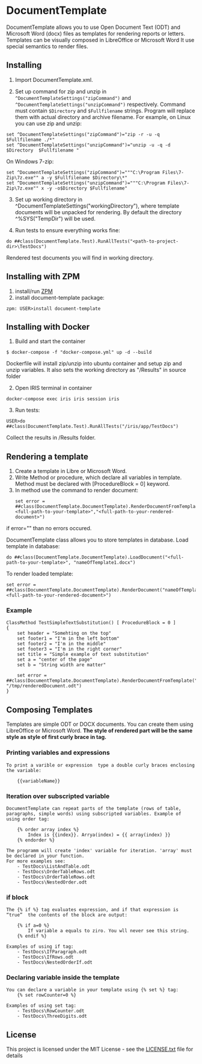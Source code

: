 # DocumentTemplate

DocumentTemplate allows you to use Open Document Text (ODT) and Microsoft Word (docx) files as templates for rendering reports or letters.
Templates can be visually composed in LibreOffice or Microsoft Word
It use special semantics to render files. 


## Installing 

1. Import DocumentTemplate.xml. 

2. Set up command for zip and unzip  in ```^DocumentTemplateSettings("zipCommand")``` and ```^DocumentTemplateSettings("unzipCommand")``` respectively. Command must contain ```$Directory``` and ```$Fullfilename``` strings. Program will replace them with actual directory and archive filename.
For example, on Linux you can use zip and unzip:
```
set ^DocumentTemplateSettings("zipCommand")="zip -r -u -q $Fullfilename ./*"
set ^DocumentTemplateSettings("unzipCommand")="unzip -u -q -d $Directory  $Fullfilename "
``` 
On Windows 7-zip:
```
set ^DocumentTemplateSettings("zipCommand")="""C:\Program Files\7-Zip\7z.exe"" a -y $Fullfilename $Directory\*"
set ^DocumentTemplateSettings("unzipCommand")="""C:\Program Files\7-Zip\7z.exe"" x -y -o$Directory $Fullfilename"
```
3. Set up working directory in ^DocumentTemplateSettings("workingDirectory"), where template documents will be unpacked for rendering. By default the directory ^%SYS("TempDir") will be used.

4. Run tests to ensure everything works fine:
```
do ##class(DocumentTemplate.Test).RunAllTests("<path-to-project-dir>\TestDocs")
```
Rendered test documents you will find in working directory.

## Installing with ZPM

1. install/run [ZPM](https://openexchange.intersystems.com/package/ObjectScript-Package-Manager-2)
2. install document-template package:
```
zpm: USER>install document-template
```

## Installing with Docker

1. Build and start the container 
```
$ docker-compose -f "docker-compose.yml" up -d --build
```
Dockerfile will install zip/unzip into ubuntu container and setup zip and unzip variables.
It also sets the working directory as "/Results" in source folder

2. Open IRIS terminal in container
```
docker-compose exec iris iris session iris
```

3. Run tests:
```
USER>do ##class(DocumentTemplate.Test).RunAllTests("/iris/app/TestDocs") 
```
Collect the results in /Results folder.

	   
## Rendering a template
1. Create a template in Libre or Microsoft Word.
2. Write Method or procedure, which declare all variables in template. Method must be declared with [ProcedureBlock = 0] keyword.
3. In method use the command  to render document:
    ```
    set error =  ##class(DocumentTemplate.DocumentTemplate).RenderDocumentFromTemplate("<full-path-to-your-template>","<full-path-to-your-rendered-document>")
    ```
if error=""  than no errors occured.

DocumentTemplate class allows you to store templates in database. 
Load template in database:
```
do ##class(DocumentTemplate.DocumentTemplate).LoadDocument("<full-path-to-your-template>", "nameOfTemplate1.docx")
```
To render loaded template:
```
set error =  ##class(DocumentTemplate.DocumentTemplate).RenderDocument("nameOfTemplate1.docx","<full-path-to-your-rendered-document>")
```
### Example
```
ClassMethod TestSimpleTextSubstitution() [ ProcedureBlock = 0 ]
{
	set header = "Somehting on the top"
	set footer1 = "I'm in the left bottom"
	set footer2 = "I'm in the middle"
	set footer3 = "I'm in the right corner"
	set title = "Simple example of text substitution"
	set a = "center of the page"
	set b = "String width are matter"

	set error =  ##class(DocumentTemplate.DocumentTemplate).RenderDocumentFromTemplate("/tmp/SimpleTextSubstitution.odt", "/tmp/renderedDocument.odt")
}
```

## Composing Templates
Templates are simple ODT  or DOCX documents. You can create them using LibreOffice or Microsoft Word. 
**The style of rendered part will be the same style as style of first curly brace in tag.**
	
### Printing variables and expressions
	
	To print a varible or expression  type a double curly braces enclosing the variable:
		
		{{variableName}}
		
	
### Iteration over subscripted variable
	
	DocumentTemplate can repeat parts of the template (rows of table, paragraphs, simple words) using subscripted variables. Example of using order tag:
	
		{% order array index %}
			Index is {{index}}. Arrya(index) = {{ array(index) }}
		{% endorder %}

	The programm will create 'index' variable for iteration. 'array' must be declared in your function. 
	For more examples see: 
		- TestDocs\ListAndTable.odt
		- TestDocs\OrderTableRows.odt
		- TestDocs\OrderTableRows.odt
		- TestDocs\NestedOrder.odt
	
### if block

	The {% if %} tag evaluates expression, and if that expression is “true”  the contents of the block are output:
	
		{% if a=0 %}
			If variable a equals to ziro. You wll never see this string.
		{% endif %}

	Examples of using if tag:
		- TestDocs\IfParagraph.odt
		- TestDocs\IfRows.odt
		- TestDocs\NestedOrderIf.odt
		
### Declaring variable inside the template

	You can declare a variable in your template using {% set %} tag: 
		{% set rowCounter=0 %}

	Examples of using set tag:
		- TestDocs\RowCounter.odt
		- TestDocs\ThreeDigits.odt
		

		
## License

This project is licensed under the MIT License - see the [LICENSE.txt](LICENSE.txt) file for details
